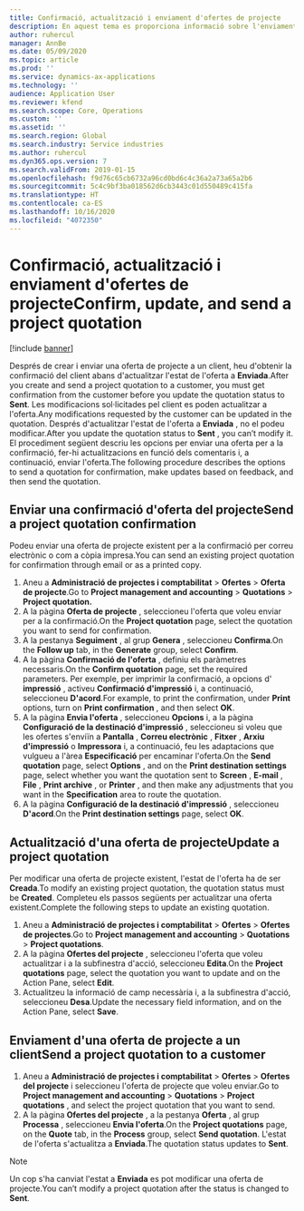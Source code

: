 ```yaml
---
title: Confirmació, actualització i enviament d'ofertes de projecte
description: En aquest tema es proporciona informació sobre l'enviament d'una oferta al client per a la confirmació, la modificació en funció dels comentaris i, a continuació, el nou enviament de l'oferta.
author: ruhercul
manager: AnnBe
ms.date: 05/09/2020
ms.topic: article
ms.prod: ''
ms.service: dynamics-ax-applications
ms.technology: ''
audience: Application User
ms.reviewer: kfend
ms.search.scope: Core, Operations
ms.custom: ''
ms.assetid: ''
ms.search.region: Global
ms.search.industry: Service industries
ms.author: ruhercul
ms.dyn365.ops.version: 7
ms.search.validFrom: 2019-01-15
ms.openlocfilehash: f9d76c65cb6732a96cd0bd6c4c36a2a73a65a2b6
ms.sourcegitcommit: 5c4c9bf3ba018562d6cb3443c01d550489c415fa
ms.translationtype: HT
ms.contentlocale: ca-ES
ms.lasthandoff: 10/16/2020
ms.locfileid: "4072350"
---
```

# <a name="confirm-update-and-send-a-project-quotation"></a><span data-ttu-id="bafed-103">Confirmació, actualització i enviament d'ofertes de projecte</span><span class="sxs-lookup"><span data-stu-id="bafed-103">Confirm, update, and send a project quotation</span></span>

[!include [banner](../includes/banner.md)]

<span data-ttu-id="bafed-104">Després de crear i enviar una oferta de projecte a un client, heu d'obtenir la confirmació del client abans d'actualitzar l'estat de l'oferta a **Enviada**.</span><span class="sxs-lookup"><span data-stu-id="bafed-104">After you create and send a project quotation to a customer, you must get confirmation from the customer before you update the quotation status to **Sent**.</span></span> <span data-ttu-id="bafed-105">Les modificacions sol·licitades pel client es poden actualitzar a l'oferta.</span><span class="sxs-lookup"><span data-stu-id="bafed-105">Any modifications requested by the customer can be updated in the quotation.</span></span> <span data-ttu-id="bafed-106">Després d'actualitzar l'estat de l'oferta a **Enviada** , no el podeu modificar.</span><span class="sxs-lookup"><span data-stu-id="bafed-106">After you update the quotation status to **Sent** , you can’t modify it.</span></span> <span data-ttu-id="bafed-107">El procediment següent descriu les opcions per enviar una oferta per a la confirmació, fer-hi actualitzacions en funció dels comentaris i, a continuació, enviar l'oferta.</span><span class="sxs-lookup"><span data-stu-id="bafed-107">The following procedure describes the options to send a quotation for confirmation, make updates based on feedback, and then send the quotation.</span></span>

## <a name="send-a-project-quotation-confirmation"></a><span data-ttu-id="bafed-108">Enviar una confirmació d'oferta del projecte</span><span class="sxs-lookup"><span data-stu-id="bafed-108">Send a project quotation confirmation</span></span>  

<span data-ttu-id="bafed-109">Podeu enviar una oferta de projecte existent per a la confirmació per correu electrònic o com a còpia impresa.</span><span class="sxs-lookup"><span data-stu-id="bafed-109">You can send an existing project quotation for confirmation through email or as a printed copy.</span></span> 

1. <span data-ttu-id="bafed-110">Aneu a **Administració de projectes i comptabilitat** > **Ofertes** > **Oferta de projecte**.</span><span class="sxs-lookup"><span data-stu-id="bafed-110">Go to **Project management and accounting** > **Quotations** > **Project quotation.**</span></span> 
2. <span data-ttu-id="bafed-111">A la pàgina **Oferta de projecte** , seleccioneu l'oferta que voleu enviar per a la confirmació.</span><span class="sxs-lookup"><span data-stu-id="bafed-111">On the **Project quotation** page, select the quotation you want to send for confirmation.</span></span> 
3. <span data-ttu-id="bafed-112">A la pestanya **Seguiment** , al grup **Genera** , seleccioneu **Confirma**.</span><span class="sxs-lookup"><span data-stu-id="bafed-112">On the **Follow up** tab, in the **Generate** group, select **Confirm**.</span></span> 
4. <span data-ttu-id="bafed-113">A la pàgina **Confirmació de l'oferta** , definiu els paràmetres necessaris.</span><span class="sxs-lookup"><span data-stu-id="bafed-113">On the **Confirm quotation** page, set the required parameters.</span></span> <span data-ttu-id="bafed-114">Per exemple, per imprimir la confirmació, a opcions d' **impressió** , activeu **Confirmació d'impressió** i, a continuació, seleccioneu **D'acord**.</span><span class="sxs-lookup"><span data-stu-id="bafed-114">For example, to print the confirmation, under **Print** options, turn on **Print confirmation** , and then select **OK**.</span></span>
5. <span data-ttu-id="bafed-115">A la pàgina **Envia l'oferta** , seleccioneu **Opcions** i, a la pàgina **Configuració de la destinació d'impressió** , seleccioneu si voleu que les ofertes s'enviïn a **Pantalla** , **Correu electrònic** , **Fitxer** , **Arxiu d'impressió** o **Impressora** i, a continuació, feu les adaptacions que vulgueu a l'àrea **Especificació** per encaminar l'oferta.</span><span class="sxs-lookup"><span data-stu-id="bafed-115">On the **Send quotation** page, select **Options** , and on the **Print destination settings** page, select whether you want the quotation sent to **Screen** , **E-mail** , **File** , **Print archive** , or **Printer** , and then make any adjustments that you want in the **Specification** area to route the quotation.</span></span>
6. <span data-ttu-id="bafed-116">A la pàgina **Configuració de la destinació d'impressió** , seleccioneu **D'acord**.</span><span class="sxs-lookup"><span data-stu-id="bafed-116">On the **Print destination settings** page, select **OK**.</span></span>  

## <a name="update-a-project-quotation"></a><span data-ttu-id="bafed-117">Actualització d'una oferta de projecte</span><span class="sxs-lookup"><span data-stu-id="bafed-117">Update a project quotation</span></span>

<span data-ttu-id="bafed-118">Per modificar una oferta de projecte existent, l'estat de l'oferta ha de ser **Creada**.</span><span class="sxs-lookup"><span data-stu-id="bafed-118">To modify an existing project quotation, the quotation status must be **Created**.</span></span> <span data-ttu-id="bafed-119">Completeu els passos següents per actualitzar una oferta existent.</span><span class="sxs-lookup"><span data-stu-id="bafed-119">Complete the following steps to update an existing quotation.</span></span> 

1. <span data-ttu-id="bafed-120">Aneu a **Administració de projectes i comptabilitat** > **Ofertes** > **Ofertes de projectes**.</span><span class="sxs-lookup"><span data-stu-id="bafed-120">Go to **Project management and accounting** > **Quotations** > **Project quotations**.</span></span>
2. <span data-ttu-id="bafed-121">A la pàgina **Ofertes del projecte** , seleccioneu l'oferta que voleu actualitzar i a la subfinestra d'acció, seleccioneu **Edita**.</span><span class="sxs-lookup"><span data-stu-id="bafed-121">On the **Project quotations** page, select the quotation you want to update and on the Action Pane, select **Edit**.</span></span>
3. <span data-ttu-id="bafed-122">Actualitzeu la informació de camp necessària i, a la subfinestra d'acció, seleccioneu **Desa**.</span><span class="sxs-lookup"><span data-stu-id="bafed-122">Update the necessary field information, and on the Action Pane, select **Save**.</span></span>  

## <a name="send-a-project-quotation-to-a-customer"></a><span data-ttu-id="bafed-123">Enviament d'una oferta de projecte a un client</span><span class="sxs-lookup"><span data-stu-id="bafed-123">Send a project quotation to a customer</span></span> 

1. <span data-ttu-id="bafed-124">Aneu a **Administració de projectes i comptabilitat** > **Ofertes** > **Ofertes del projecte** i seleccioneu l'oferta de projecte que voleu enviar.</span><span class="sxs-lookup"><span data-stu-id="bafed-124">Go to **Project management and accounting** > **Quotations** > **Project quotations** , and select the project quotation that you want to send.</span></span>
2. <span data-ttu-id="bafed-125">A la pàgina **Ofertes del projecte** , a la pestanya **Oferta** , al grup **Processa** , seleccioneu **Envia l'oferta**.</span><span class="sxs-lookup"><span data-stu-id="bafed-125">On the **Project quotations** page, on the **Quote** tab, in the **Process** group, select **Send quotation**.</span></span> <span data-ttu-id="bafed-126">L'estat de l'oferta s'actualitza a **Enviada**.</span><span class="sxs-lookup"><span data-stu-id="bafed-126">The quotation status updates to **Sent**.</span></span>

> [!NOTE]
> <span data-ttu-id="bafed-127">Un cop s'ha canviat l'estat a **Enviada** es pot modificar una oferta de projecte.</span><span class="sxs-lookup"><span data-stu-id="bafed-127">You can’t modify a project quotation after the status is changed to **Sent**.</span></span>
